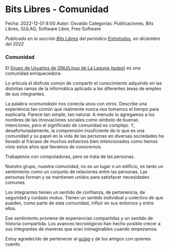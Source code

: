 Bits Libres - Comunidad
==================================

Fecha: 2022-12-01 8:00
Autor: Osvaldo
Categorías: Publicaciones, Bits Libres, GULAG, Software Libre, Free Software

_Publicado en la sección [Bits Libres](http://www.gulag.org.mx/revista/2016-05-10-Bits-Libres.html) del periódico [Entretodos](http://periodicoentretodos.mx/version-impresa/), en diciembre del 2022_

<!-- break -->

### Comunidad

El [Grupo de Usuarios de GNU/Linux de La Laguna (gulag)](http://www.gulag.org.mx) es una comunidad enriquecedora.

Lo articula el disfrute común de compartir el conocimiento adquirido en las distintas ramas de la informática aplicado a las diferentes áreas de empleo de sus integrantes.

La palabra _«comunidad»_ nos conecta unos con otros. Describe una experiencia tan común que realmente nunca nos tomamos el tiempo para explicarla. Parece tan simple, tan natural. A menudo lo agregamos a los nombres de las innovaciones sociales como símbolo de buenas intenciones, pero el significado de comunidad es complejo. Y, desafortunadamente, la comprensión insuficiente de lo que es una comunidad y su papel en la vida de las personas en diversas sociedades ha llevado al fracaso de muchos esfuerzos bien intencionados como hemos visto estos años que llevamos de conocernos.

Trabajamos con computadoras, pero se trata de las personas.

Nuestro grupo, nuestra comunidad, no es un lugar o un edificio, es tanto un sentimiento como un conjunto de relaciones entre las personas. Las personas forman y se mantienen unidos para satisfacer necesidades comunes.

Los integrantes tienen un sentido de confianza, de pertenencia, de seguridad y cuidado mutuo. Tienen un sentido individual y colectivo de que pueden, como parte de esta comunidad, influir en sus entornos y entre ellos.

Ese sentimiento proviene de experiencias compartidas y un sentido de historia compartida. Los avances tecnológicos han hecho posible crecer a sus integrantes de maneras que eran inimaginables cuando empezamos.

Estoy agradecido de pertenecer al [gulag](http://www.gulag.org.mx) y de los amigos con quienes cuento.

